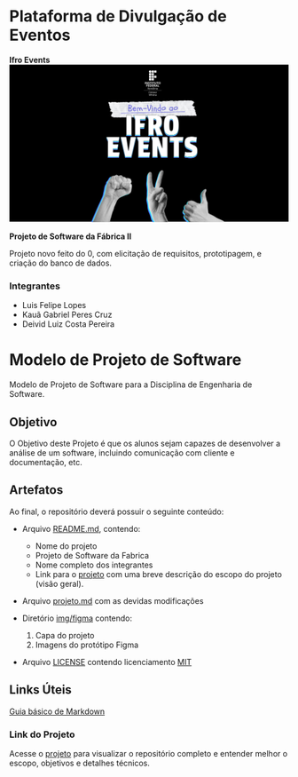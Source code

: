 # Plataforma de Divulgação de Eventos
**Ifro Events**  
![Ifro Events](img/Capa.png)



**Projeto de Software da Fábrica II**  

Projeto novo feito do 0, com elicitação de requisitos, prototipagem, e criação do banco de dados.

### Integrantes  
- Luis Felipe Lopes  
- Kauã Gabriel Peres Cruz
- Deivid Luiz Costa Pereira

# Modelo de Projeto de Software

Modelo de Projeto de Software para a Disciplina de Engenharia de Software.

## Objetivo

O Objetivo deste Projeto é que os alunos sejam capazes de desenvolver a análise de um software, incluindo comunicação com cliente e documentação, etc.

## Artefatos

Ao final, o repositório deverá possuir o seguinte conteúdo:

- Arquivo [README.md](README.md), contendo:
    - Nome do projeto
    - Projeto de Software da Fabrica
    - Nome completo dos integrantes
    - Link para o [projeto](projeto.md) com uma breve descrição do escopo do projeto (visão geral).
- Arquivo [projeto.md](projeto.md) com as devidas modificações

- Diretório [img/figma](/img/figma) contendo:
    1. Capa do projeto
    2. Imagens do protótipo Figma

- Arquivo [LICENSE](LICENSE) contendo licenciamento [MIT](https://choosealicense.com/licenses/mit/)

## Links Úteis
[Guia básico de Markdown](https://docs.pipz.com/central-de-ajuda/learning-center/guia-basico-de-markdown#open)


### Link do Projeto  
Acesse o [projeto](projeto.md) para visualizar o repositório completo e entender melhor o escopo, objetivos e detalhes técnicos.
